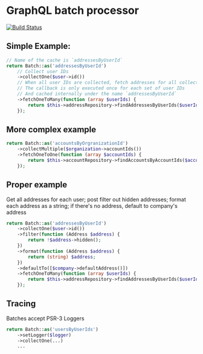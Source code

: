 # GraphQL batch processor

[![Build Status](https://travis-ci.org/vasily-kartashov/graphql-batch-processing.svg)](https://travis-ci.org/vasily-kartashov/graphql-batch-processing)

## Simple Example:

```php
// Name of the cache is `addressesByUserId`
return Batch::as('addressesByUserId')
    // Collect user IDs
    ->collectOne($user->id())
    // When all user IDs are collected, fetch addresses for all collected user IDs
    // The callback is only executed once for each set of user IDs
    // And cached internally under the name `addressesByUserId`
    ->fetchOneToMany(function (array $userIds) { 
        return $this->addressRepository->findAddressesByUserIds($userIds);
    });
```

## More complex example

```php
return Batch::as('accountsByOrgranizationId')
    ->collectMultiple($organization->accountIds())
    ->fetchOneToOne(function (array $accountIds) {
        return $this->accountRepository->findAccountsByAccountIds($accountIds);
    });
```

## Proper example

Get all addresses for each user; post filter out hidden addresses; format each address as a string; if there's no address, default to company's address

```php
return Batch::as('addressesByUserId')
    ->collectOne($user->id())
    ->filter(function (Address $address) {
        return !$address->hidden();
    })
    ->format(function (Address $address) {
        return (string) $address;
    })
    ->defaultTo([$company->defaultAddress()])
    ->fetchOneToMany(function (array $userIds) {
        return $this->addressRepository->findAddressesByUserIds($userIds);
    });
```

## Tracing

Batches accept PSR-3 Loggers

```php
return Batch::as('usersByUserIds')
    ->setLogger($logger)
    ->collectOne(...)
    ...
```
